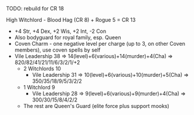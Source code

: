 TODO: rebuild for CR 18

High Witchlord - Blood Hag (CR 8) + Rogue 5 = CR 13
- +4 Str, +4 Dex, +2 Wis, +2 Int, -2 Con
- Also bodyguard for royal family, esp. Queen
- Coven Charm - one negative level per charge (up to 3, on other Coven members), use coven spells by self
- Vile Leadership 38 => 14(level)+6(various)+14(murder)+4(Cha) => 820/82/41/21/11/6/3/2/1/+2
  - 2 Witchlords 10
    - Vile Leadership 31 => 10(level)+6(various)+10(murder)+5(Cha) => 350/35/18/9/5/3/2/2
  - 1 Witchlord 9
    - Vile Leadership 28 => 9(level)+6(various)+9(murder)+4(Cha) => 300/30/15/8/4/2/2
  - The rest are Queen's Guard (elite force plus support mooks)
